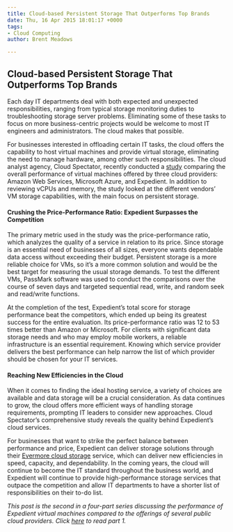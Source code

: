 ```yaml
---
title: Cloud-based Persistent Storage That Outperforms Top Brands
date: Thu, 16 Apr 2015 18:01:17 +0000
tags:
- Cloud Computing
author: Brent Meadows

---
```

## Cloud-based Persistent Storage That Outperforms Top Brands

Each day IT departments deal with both expected and unexpected responsibilities, ranging from typical storage monitoring duties to troubleshooting storage server problems. Eliminating some of these tasks to focus on more business-centric projects would be welcome to most IT engineers and administrators. The cloud makes that possible. 

For businesses interested in offloading certain IT tasks, the cloud offers the capability to host virtual machines and provide virtual storage, eliminating the need to manage hardware, among other such responsibilities. The cloud analyst agency, Cloud Spectator, recently conducted a [study](http://bit.ly/1BAcEJh) comparing the overall performance of virtual machines offered by three cloud providers: Amazon Web Services, Microsoft Azure, and Expedient. In addition to reviewing vCPUs and memory, the study looked at the different vendors’ VM storage capabilities, with the main focus on persistent storage.

#### Crushing the Price-Performance Ratio: Expedient Surpasses the Competition

The primary metric used in the study was the price-performance ratio, which analyzes the quality of a service in relation to its price. Since storage is an essential need of businesses of all sizes, everyone wants dependable data access without exceeding their budget. Persistent storage is a more reliable choice for VMs, so it’s a more common solution and would be the best target for measuring the usual storage demands. To test the different VMs, PassMark software was used to conduct the comparisons over the course of seven days and targeted sequential read, write, and random seek and read/write functions. 

At the completion of the test, Expedient’s total score for storage performance beat the competitors, which ended up being its greatest success for the entire evaluation. Its price-performance ratio was 12 to 53 times better than Amazon or Microsoft. For clients with significant data storage needs and who may employ mobile workers, a reliable infrastructure is an essential requirement. Knowing which service provider delivers the best performance can help narrow the list of which provider should be chosen for your IT services.

#### Reaching New Efficiencies in the Cloud

When it comes to finding the ideal hosting service, a variety of choices are available and data storage will be a crucial consideration. As data continues to grow, the cloud offers more efficient ways of handling storage requirements, prompting IT leaders to consider new approaches. Cloud Spectator’s comprehensive study reveals the quality behind Expedient’s cloud services. 

For businesses that want to strike the perfect balance between performance and price, Expedient can deliver storage solutions through their [Evermore cloud storage](https://www.expedient.com/managed-services/evermore-cloud-storage/) service, which can deliver new efficiencies in speed, capacity, and dependability. In the coming years, the cloud will continue to become the IT standard throughout the business world, and Expedient will continue to provide high-performance storage services that outpace the competition and allow IT departments to have a shorter list of responsibilities on their to-do list. 

_This post is the second in a four-part series discussing the performance of Expedient virtual machines compared to the offerings of several public cloud providers. Click_ [_here_](https://www.expedient.com/maximizing-vcpu-performance-more-isnt-always-better-expedient/) _to read part 1._